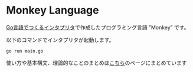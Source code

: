 # Monkey Language
[Go言語でつくるインタプリタ](https://www.oreilly.co.jp/books/9784873118222/)で作成したプログラミング言語 ”Monkey” です。

以下のコマンドでインタプリタが起動します。

```
go run main.go
```


使い方や基本構文、理論的なことのまとめは[こちら]()のページにまとめています
